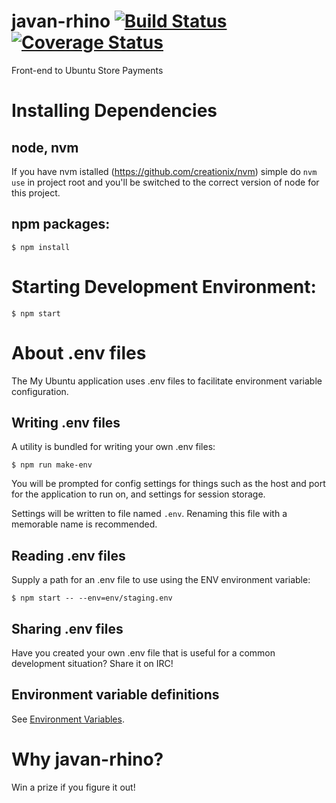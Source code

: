 # javan-rhino [![Build Status](https://travis-ci.org/canonical-ols/javan-rhino.svg?branch=travis)](https://travis-ci.org/canonical-ols/javan-rhino) [![Coverage Status](https://coveralls.io/repos/github/canonical-ols/javan-rhino/badge.svg?branch=coverage)](https://coveralls.io/github/canonical-ols/javan-rhino?branch=coverage)

Front-end to Ubuntu Store Payments

# Installing Dependencies

## node, nvm

If you have nvm istalled (https://github.com/creationix/nvm) simple do
`nvm use`
in project root and you'll be switched to the correct version of node
for this project.

## npm packages:

    $ npm install

# Starting Development Environment:

    $ npm start

# About .env files
The My Ubuntu application uses .env files to facilitate environment variable configuration.

## Writing .env files
A utility is bundled for writing your own .env files:

    $ npm run make-env

You will be prompted for config settings for things such as the host and port for the application to run on, and settings for session storage.

Settings will be written to file named `.env`. Renaming this file with a memorable name is recommended.

## Reading .env files
Supply a path for an .env file to use using the ENV environment variable:

	$ npm start -- --env=env/staging.env

## Sharing .env files
Have you created your own .env file that is useful for a common development situation? Share it on IRC!

## Environment variable definitions
See [Environment Variables](docs/environment-variables.md).


# Why javan-rhino?

Win a prize if you figure it out!
